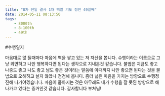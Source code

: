 ```yaml
---
title: "8차 천일 결사 1차 백일 기도 정진 49일째"
date: 2014-05-11 08:13:50
tags:
    - 8000th
    - 8-100th
    - 49th
---
```


#수행일지

마음대로 않 될때마다 마음에 벽을 쌓고 있는 저 자신을 봅니다. 수행이라는 이름으로 그냥 외면하고 나만 행복하다면 된다는 생각으로 지내온것 같습니다. 불법은 지금도 좋고 나중도 좋고 나도 좋고 남도 좋은 것이라는 말씀에 이때까지 나만 좋으면 된다는 것을 불법으로 오해하고 살지 않았나 점검해 봅니다. 좀더 넓은 마음을 가지는 방향으로 수행정진해 나가야겠습니다. 마음이 좁아지는 것은 아무래도 내가 수행을 잘 못된 방향으로 해나가고 있다는 증거인것 같습니다. 감사합니다 부처님!
